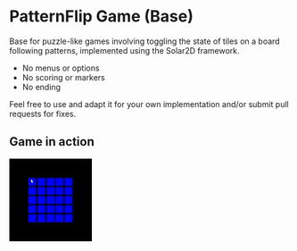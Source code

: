 # PatternFlip Game (Base)
Base for puzzle-like games involving toggling the state of tiles on a board following patterns, implemented using the Solar2D framework.
* No menus or options
* No scoring or markers
* No ending
  
Feel free to use and adapt it for your own implementation and/or submit pull requests for fixes.

## Game in action
![Sample](sample.gif)
